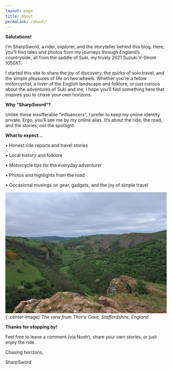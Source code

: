 ```yaml
---
layout: page
title: About
permalink: /about/
---
```


__Salutations!__

I’m SharpSword, a rider, explorer, and the storyteller behind this blog. Here, you’ll find tales and photos from my journeys through England’s countryside, all from the saddle of Suki, my trusty 2021 Suzuki V-Strom 1050XT.

I started this site to share the joy of discovery, the quirks of solo travel, and the simple pleasures of life on two wheels. Whether you’re a fellow motorcyclist, a lover of the English landscape and folklore, or just curious about the adventures of Suki and me, I hope you’ll find something here that inspires you to chase your own horizons.

__Why “SharpSword”?__

Unlike these insufferable "influencers", I prefer to keep my online identity private. Ergo, you’ll see me by my online alias. It’s about the ride, the road, and the stories; not the spotlight.

__What to expect...__

• Honest ride reports and travel stories

• Local history and folklore

• Motorcycle tips for the everyday adventurer

• Photos and highlights from the road

• Occasional musings on gear, gadgets, and the joy of simple travel

![Thor's Cave](/images/about-image.jpg){:.center-image}
*The view from Thor's Cave, Staffordshire, England*

__Thanks for stopping by!__

Feel free to leave a comment (via Nostr), share your own stories, or just enjoy the ride.

Chasing horizons,

SharpSword